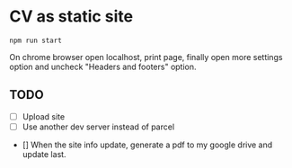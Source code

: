 # CV as static site

```
npm run start
```

On chrome browser open localhost, print page, finally open more settings option and uncheck "Headers and footers" 
option.

## TODO
- [ ] Upload site
- [ ] Use another dev server instead of parcel
- [] When the site info update, generate a pdf to my google drive and update last.
